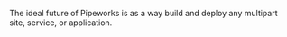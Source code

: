 The ideal future of Pipeworks is as a way build and deploy any multipart site, service, or application.